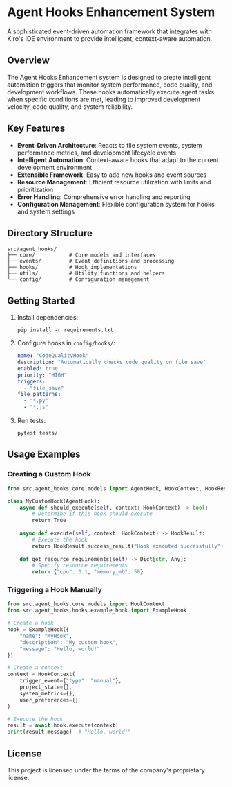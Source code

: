 # Agent Hooks Enhancement System

A sophisticated event-driven automation framework that integrates with Kiro's IDE environment to provide intelligent, context-aware automation.

## Overview

The Agent Hooks Enhancement system is designed to create intelligent automation triggers that monitor system performance, code quality, and development workflows. These hooks automatically execute agent tasks when specific conditions are met, leading to improved development velocity, code quality, and system reliability.

## Key Features

- **Event-Driven Architecture**: Reacts to file system events, system performance metrics, and development lifecycle events
- **Intelligent Automation**: Context-aware hooks that adapt to the current development environment
- **Extensible Framework**: Easy to add new hooks and event sources
- **Resource Management**: Efficient resource utilization with limits and prioritization
- **Error Handling**: Comprehensive error handling and reporting
- **Configuration Management**: Flexible configuration system for hooks and system settings

## Directory Structure

```
src/agent_hooks/
├── core/           # Core models and interfaces
├── events/         # Event definitions and processing
├── hooks/          # Hook implementations
├── utils/          # Utility functions and helpers
└── config/         # Configuration management
```

## Getting Started

1. Install dependencies:
   ```
   pip install -r requirements.txt
   ```

2. Configure hooks in `config/hooks/`:
   ```yaml
   name: "CodeQualityHook"
   description: "Automatically checks code quality on file save"
   enabled: true
   priority: "HIGH"
   triggers:
     - "file_save"
   file_patterns:
     - "*.py"
     - "*.js"
   ```

3. Run tests:
   ```
   pytest tests/
   ```

## Usage Examples

### Creating a Custom Hook

```python
from src.agent_hooks.core.models import AgentHook, HookContext, HookResult

class MyCustomHook(AgentHook):
    async def should_execute(self, context: HookContext) -> bool:
        # Determine if this hook should execute
        return True
    
    async def execute(self, context: HookContext) -> HookResult:
        # Execute the hook
        return HookResult.success_result("Hook executed successfully")
    
    def get_resource_requirements(self) -> Dict[str, Any]:
        # Specify resource requirements
        return {"cpu": 0.1, "memory_mb": 50}
```

### Triggering a Hook Manually

```python
from src.agent_hooks.core.models import HookContext
from src.agent_hooks.hooks.example_hook import ExampleHook

# Create a hook
hook = ExampleHook({
    "name": "MyHook",
    "description": "My custom hook",
    "message": "Hello, world!"
})

# Create a context
context = HookContext(
    trigger_event={"type": "manual"},
    project_state={},
    system_metrics={},
    user_preferences={}
)

# Execute the hook
result = await hook.execute(context)
print(result.message)  # "Hello, world!"
```

## License

This project is licensed under the terms of the company's proprietary license.
